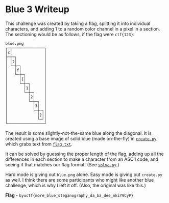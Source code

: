 # Blue 3 Writeup
This challenge was created by taking a flag, splitting it into individual characters, and adding 1 to a random color channel in a pixel in a section. The sectioning would be as follows, if the flag were `ctf{123}`:

```
blue.png
┌─┬──────────────┐
│c│              │
├─┼─┐            │
│ │t│            │
│ └─┼─┐          │
│   │f│          │
│   └─┼─┐        │
│     │{│        │
│     └─┼─┐      │
│       │1│      │
│       └─┼─┐    │
│         │2│    │
│         └─┼─┐  │
│           │3│  │
│           └─┼─┐│
│             │}││
│             └─┘│
└────────────────┘
```

The result is some slightly-not-the-same blue along the diagonal. It is created using a base image of solid blue (made on-the-fly) in [`create.py`](./create.py) which grabs text from [`flag.txt`](./flag.txt).

It can be solved by guessing the proper length of the flag, adding up all the differences in each section to make a character from an ASCII code, and seeing if that matches our flag format. (See [`solve.py`](./solve.py).)

Hard mode is giving out `blue.png` alone. Easy mode is giving out `create.py` as well. I think there are some participants who might like another blue challenge, which is why I left it off. (Also, the original was like this.)

**Flag** - `byuctf{more_blue_steganography_da_ba_dee_nkiY9CyP}`